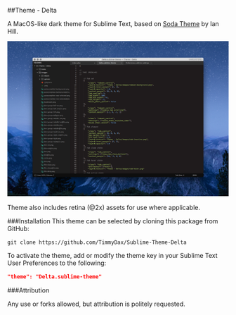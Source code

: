 ##Theme - Delta

A MacOS-like dark theme for Sublime Text, based on [Soda Theme] by Ian Hill.

![ScreenShot](example.png)

Theme also includes retina (@2x) assets for use where applicable.

###Installation
This theme can be selected by cloning this package from GitHub:
```
git clone https://github.com/TimmyDax/Sublime-Theme-Delta
```

To activate the theme, add or modify the theme key in your Sublime Text User Preferences to the following:
```json
"theme": "Delta.sublime-theme"
```

###Attribution

Any use or forks allowed, but attribution is politely requested.


[Soda Theme]: http://buymeasoda.com/
